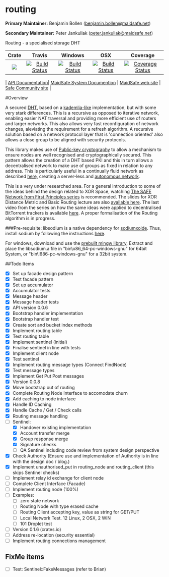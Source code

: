 # routing

**Primary Maintainer:**     Benjamin Bollen (benjamin.bollen@maidsafe.net)

**Secondary Maintainer:**   Peter Jankuliak (peter.jankuliak@maidsafe.net)

Routing - a specialised storage DHT

|Crate|Travis|Windows|OSX|Coverage|
|:------:|:-------:|:-------:|:-------:|:-------:|
|[![](http://meritbadge.herokuapp.com/routing)](https://crates.io/crates/routing)|[![Build Status](https://travis-ci.org/maidsafe/routing.svg?branch=master)](https://travis-ci.org/maidsafe/routing)|[![Build Status](http://ci.maidsafe.net:8080/buildStatus/icon?job=routing_win64_status_badge)](http://ci.maidsafe.net:8080/job/routing_win64_status_badge/)|[![Build Status](http://ci.maidsafe.net:8080/buildStatus/icon?job=routing_osx_status_badge)](http://ci.maidsafe.net:8080/job/routing_osx_status_badge/)|[![Coverage Status](https://coveralls.io/repos/maidsafe/routing/badge.svg)](https://coveralls.io/r/maidsafe/routing)|

| [API Documentation](http://maidsafe.github.io/routing/routing/)| [MaidSafe System Documention](http://systemdocs.maidsafe.net/) | [MaidSafe web site](http://www.maidsafe.net) | [Safe Community site](https://forum.safenetwork.io) |

#Overview

A secured [DHT](http://en.wikipedia.org/wiki/Distributed_hash_table), based on a [kademlia-like](http://en.wikipedia.org/wiki/Kademlia) implementation, but with some very stark differences. This is a recursive as opposed to iterative network, enabling easier NAT traversal and providing more efficient use of routers and larger networks. This also allows very fast reconfiguration of network changes, aleviating the requirement for a refresh algorithm. A recursive solution based on a network protocol layer that is 'connection oriented' also allows a close group to be aligned with security protocols.

This library makes use of [Public-key cryptography](http://en.wikipedia.org/wiki/Public-key_cryptography) to allow a mechanism to ensure nodes are well recognised and cryptographically secured. This pattern allows the creation of a DHT based PKI and this in turn allows a decentralised network to make use of groups as fixed in relation to any address. This is particularly useful in a continually fluid network as described [here,](http://maidsafe.net/Whitepapers/pdf/MaidSafeDistributedHashTable.pdf) creating a server-less and [autonomous network](http://maidsafe.net/docs/SAFEnetwork.pdf).

This is a very under researched area. For a general introduction to some of the ideas behind the design related to XOR Space, watching [The SAFE Network from First Principles series](https://www.youtube.com/watch?v=Lr9FJRDcNzk&list=PLiYqQVdgdw_sSDkdIZzDRQR9xZlsukIxD) is recommended. The slides for XOR Distance Metric and Basic Routing lecture are also [available here](http://ericklavoie.com/talks/safenetwork/1-xor-routing.pdf). The last video from the series on how the same ideas were applied to decentralised BitTorrent trackers is available [here](https://www.youtube.com/watch?v=YFV908uoLPY). A proper formalisation of the Routing algorithm is in progress.


###Pre-requisite:
libsodium is a native dependency for [sodiumxoide](https://github.com/dnaq/sodiumoxide). Thus, install sodium by following the instructions [here](http://doc.libsodium.org/installation/index.html).

For windows, download and use the [prebuilt mingw library](https://download.libsodium.org/libsodium/releases/libsodium-1.0.2-mingw.tar.gz).
Extract and place the libsodium.a file in "bin\x86_64-pc-windows-gnu" for 64bit System, or "bin\i686-pc-windows-gnu" for a 32bit system.

##Todo Items

- [x] Set up facade design pattern
- [x] Test facade pattern
- [x] Set up accumulator
- [x] Accumulator tests
- [x] Message header
- [x] Message header tests
- [x] API version 0.0.6
- [x] Bootstrap handler implementation
- [x] Bootstrap handler test
- [x] Create sort and bucket index methods
- [x] Implement routing table
- [x] Test routing table
- [x] Implement sentinel (initial)
- [x] Finalise sentinel in line with tests
- [x] Implement client node
- [x] Test sentinel
- [x] Implement routing message types (Connect FindNode)
- [x] Test message types
- [x] Implement Get Put Post messages
- [x] Version 0.0.8
- [x] Move bootstrap out of routing
- [x] Complete Routing Node Interface to accomodate churn
- [x] Add caching to node interface
- [x] Handle ID Caching
- [x] Handle Cache / Get / Check calls
- [x] Routing message handling
- [ ] Sentinel:
  - [x] Handover existing implementation
  - [x] Account transfer merge
  - [x] Group response merge
  - [x] Signature checks
  - [ ] QA Sentinel including code review from system design perspective
- [x] Check Authority (Ensure use and implementation of Authority is in line with the design doc / blog.)
- [x] Implement unauthorised_put in routing_node and routing_client (this skips Sentinel checks)
- [ ] Implement relay id exchange for client node
- [ ] Complete Client Interface (Facade)
- [ ] Implement routing node (100%)
- [ ] Examples:
  - [ ] zero state network
  - [ ] Routing Node with type erased cache
  - [ ] Routing Client accepting key, value as string for GET/PUT
  - [ ] Local Network Test. 12 Linux, 2 OSX, 2 WIN
  - [ ] 101 Droplet test
- [ ] Version 0.1.6 (crates.io)
- [ ] Address re-location (security essential)
- [ ] Implement routing connections management

## FixMe items

- [ ] Test: Sentinel::FakeMessages (refer to Brian)
